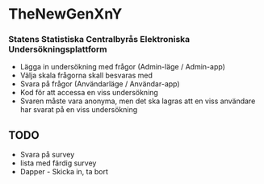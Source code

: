 # TheNewGenXnY

### Statens Statistiska Centralbyrås Elektroniska Undersökningsplattform
* Lägga in undersökning med frågor (Admin-läge / Admin-app)
* Välja skala frågorna skall besvaras med
* Svara på frågor (Användarläge / Användar-app)
* Kod för att accessa en viss undersökning
* Svaren måste vara anonyma, men det ska lagras att en viss användare har svarat på en viss undersökning


## TODO

* Svara på survey
* lista med färdig survey
* Dapper - Skicka in, ta bort
